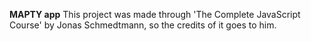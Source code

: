 **MAPTY app**
This project was made through 'The Complete JavaScript Course' by Jonas Schmedtmann, so the credits of it goes to him.
